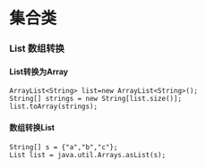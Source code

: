 # 集合类



### List 数组转换
#### List转换为Array
```text
ArrayList<String> list=new ArrayList<String>();
String[] strings = new String[list.size()];
list.toArray(strings);
```

#### 数组转换List
```text
String[] s = {"a","b","c"};
List list = java.util.Arrays.asList(s);
```